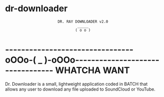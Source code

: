 # dr-downloader

                            DR. RAY DOWNLOADER v2.0
                                     _____  
                                    ( o o )
--------------------------------oOOo-( _ )-oOOo---------------------------------
                              WHATCHA      WANT               
================================================================================

Dr. Downloader is a small, lightweight application coded in BATCH that allows any user to download any file uploaded to SoundCloud or YouTube. 
